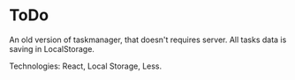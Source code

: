 # ToDo

An old version of taskmanager, that doesn't requires server. All tasks data is saving in LocalStorage.

Technologies: React, Local Storage, Less. 
